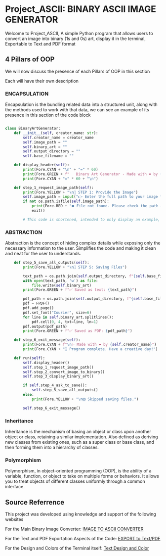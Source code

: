 # Project_ASCII: BINARY ASCII IMAGE GENERATOR

Welcome to Project_ASCII, A simple Python program that allows users to convert an image into binary (1s and 0s) art, display it in the terminal, Exportable to Text and PDF format


## 4 Pillars of OOP
We will now discuss the presence of each Pillars of OOP in this section

Each will have their own description 

### ENCAPSULATION

Encapsulation is the bundling related data into a structured unit, along with the methods used to work with that data, we can see an example of its presence in this section of the code block

```Python

class BinaryArtGenerator:
    def __init__(self, creator_name: str):
        self.creator_name = creator_name
        self.image_path = ""
        self.binary_art = ""
        self.output_directory = ""
        self.base_filename = ""

    def display_header(self):
        print(Fore.CYAN + "\n" + "=" * 60)
        print(Fore.GREEN + f"   Binary Art Generator - Made with ❤️ by {self.creator_name}")
        print(Fore.CYAN + "=" * 60 + "\n")

    def step_1_request_image_path(self):
        print(Fore.YELLOW + "\n📸 STEP 1: Provide the Image")
        self.image_path = input("👉 Enter the full path to your image file: ").strip()
        if not os.path.isfile(self.image_path):
            print(Fore.RED + "❌ File not found. Please check the path and try again.")
            exit()

        # This code is shortened, intended to only display an example, not to show the entire code block 
```

### ABSTRACTION
Abstraction is the concept of hiding complex details while exposing only the necessary information to the user.
Simplifies the code and making it clean and neat for the user to understands.

```Python
    def step_5_save_all_outputs(self):
        print(Fore.YELLOW + "\n📂 STEP 5: Saving Files")

        text_path = os.path.join(self.output_directory, f"{self.base_filename}_binary_art.txt")
        with open(text_path, 'w') as file:
            file.write(self.binary_art)
        print(Fore.GREEN + f"✅ Saved as text: {text_path}")

        pdf_path = os.path.join(self.output_directory, f"{self.base_filename}_binary_art.pdf")
        pdf = FPDF()
        pdf.add_page()
        pdf.set_font("Courier", size=6)
        for line in self.binary_art.splitlines():
            pdf.cell(0, 4, txt=line, ln=1)
        pdf.output(pdf_path)
        print(Fore.GREEN + f"✅ Saved as PDF: {pdf_path}")

    def step_6_exit_message(self):
        print(Fore.CYAN + f"\n✨ Made with ❤️ by {self.creator_name}")
        print(Fore.CYAN + "👋 Program complete. Have a creative day!")

    def run(self):
        self.display_header()
        self.step_1_request_image_path()
        self.step_2_convert_image_to_binary()
        self.step_3_display_binary_art()

        if self.step_4_ask_to_save():
            self.step_5_save_all_outputs()
        else:
            print(Fore.YELLOW + "\n❎ Skipped saving files.")

        self.step_6_exit_message()
```

### Inheritance
Inheritance is the mechanism of basing an object or class upon another object or class, retaining a similar implementation. Also defined as deriving new classes from existing ones, such as a super class or base class, and then forming them into a hierarchy of classes.


### Polymorphism
Polymorphism, in object-oriented programming (OOP), is the ability of a variable, function, or object to take on multiple forms or behaviors. It allows you to treat objects of different classes uniformly through a common interface.





## Source Referrence 

This project was developed using knowledge and support of the following websites

For the Main Binary Image Converter:
[IMAGE TO ASCII CONVERTER](https://www.askpython.com/python/examples/turn-images-to-ascii-art-using-python)

For the Text and PDF Exportation Aspects of the Code:
[EXPORT to Text/PDF](https://www.geeksforgeeks.org/python/convert-text-and-text-file-to-pdf-using-python/)

For the Design and Colors of the Terminal itself:
[Text Design and Color](https://www.codu.co/articles/adding-colour-to-python-code-lbai_0u7)
